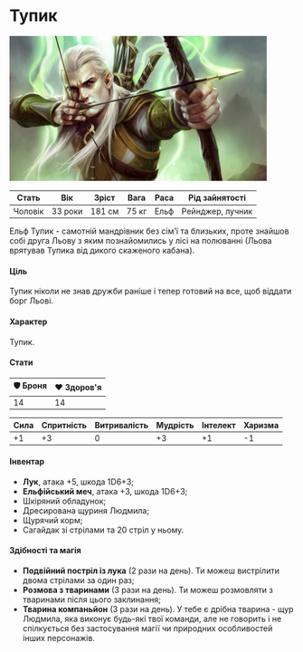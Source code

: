 # Тупик

<img src="./Tupyk.jpg" height="256">

| Стать   | Вік     | Зріст  | Вага  | Раса | Рід зайнятості   |
| ------- | ------- | ------ | ----- | ---- | ---------------- |
| Чоловік | 33 роки | 181 см | 75 кг | Ельф | Рейнджер, лучник |

Ельф Тупик - самотній мандрівник без сім'ї та близьких, проте знайшов собі друга Льову з яким познайомились у лісі на полюванні (Льова врятував Тупика від дикого скаженого кабана).

#### Ціль

Тупик ніколи не знав дружби раніше і тепер готовий на все, щоб віддати борг Льові.

#### Характер

Тупик.

#### Стати

| 🛡 Броня | ❤️ Здоров'я |
| ------- | ----------- |
| 14      | 14          |

| Сила | Спритність | Витривалість | Мудрість | Інтелект | Харизма |
| ---- | ---------- | ------------ | -------- | -------- | ------- |
| +1   | +3         | 0            | +3       | +1       | -1      |

#### Інвентар

- <b>Лук</b>, атака +5, шкода 1D6+3;
- <b>Ельфійський меч</b>, атака +3, шкода 1D6+3;
- Шкіряний обладунок;
- Дресирована щуриня Людмила;
- Щурячий корм;
- Сагайдак зі стрілами та 20 стріл у ньому.

#### Здібності та магія

- <b>Подвійний постріл із лука</b> (2 рази на день). Ти можеш вистрілити двома стрілами за один раз;
- <b>Розмова з тваринами</b> (3 рази на день). Ти можеш розмовляти з тваринами після цього заклинання;
- <b>Тварина компаньйон</b> (3 рази на день). У тебе є дрібна тварина - щур Людмила, яка виконує будь-які твої команди, але не говорить і не спілкується без застосування магії чи природних особливостей інших персонажів.

